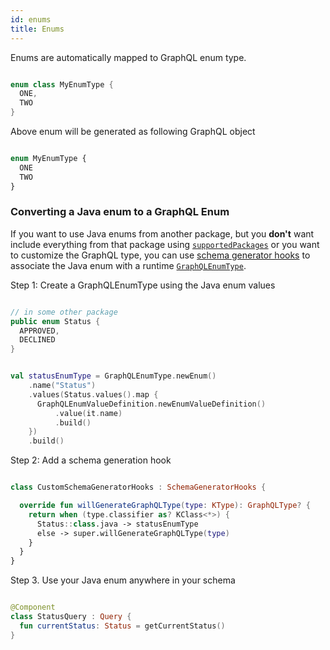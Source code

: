 ```yaml
---
id: enums
title: Enums
---
```

Enums are automatically mapped to GraphQL enum type.

```kotlin

enum class MyEnumType {
  ONE,
  TWO
}

```

Above enum will be generated as following GraphQL object

```graphql

enum MyEnumType {
  ONE
  TWO
}

```

### Converting a Java enum to a GraphQL Enum

If you want to use Java enums from another package, but you **don't** want
include everything from that package using [`supportedPackages`][config] or you want
to customize the GraphQL type, you can use [schema generator hooks][config] to
associate the Java enum with a runtime [`GraphQLEnumType`][javadoc].

[config]: ../customizing-schemas/generator-config.md

[javadoc]: https://javadoc.io/doc/com.graphql-java/graphql-java/latest/index.html

Step 1: Create a GraphQLEnumType using the Java enum values

```java

// in some other package
public enum Status {
  APPROVED,
  DECLINED
}

```

```kotlin

val statusEnumType = GraphQLEnumType.newEnum()
    .name("Status")
    .values(Status.values().map {
      GraphQLEnumValueDefinition.newEnumValueDefinition()
          .value(it.name)
          .build()
    })
    .build()

```

 Step 2: Add a schema generation hook

```kotlin

class CustomSchemaGeneratorHooks : SchemaGeneratorHooks {

  override fun willGenerateGraphQLType(type: KType): GraphQLType? {
    return when (type.classifier as? KClass<*>) {
      Status::class.java -> statusEnumType
      else -> super.willGenerateGraphQLType(type)
    }
  }
}

```

Step 3. Use your Java enum anywhere in your schema

```kotlin

@Component
class StatusQuery : Query {
  fun currentStatus: Status = getCurrentStatus()
}

```
